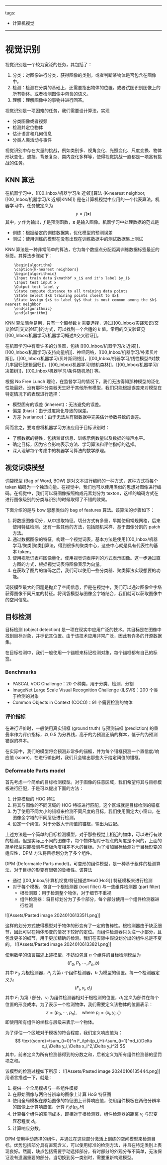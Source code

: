 
---
tags:
  - 计算机视觉
---

# 视觉识别

视觉识别是一个较为宽泛的任务，其包括了：
1. 分类：对图像进行分类，获得图像的类别，或者判断某物体是否包含在图像中。
2. 检测：检测在分类的基础上，还需要指出物体的位置。或者试图识别图像上的所有物体。或者检测图像中包含的语义。
3. 理解：理解图像中的事物并进行回答。

视觉识别是一项困难的任务，我们需要设计算法，实现
- 分类图像或者视频
- 检测并定位物体
- 估计语言和几何信息
- 分类人类活动与事件

视觉识别中存在大量的挑战，例如类别多、视角变化、光照变化、尺度变换、物体形状变化、遮挡、背景复杂、类内变化多样等，使得视觉挑战一直都是一项富有挑战的任务。

## KNN 算法

在机器学习中，[[00_Inbox/机器学习/k 近邻]]算法 (K-nearest neighbor, [[00_Inbox/机器学习/k 近邻|KNN]]) 是在计算机视觉中应用的一个代表算法。机器学习中，任务被定义为
$$
y=f(\mathbf x)
$$
其中，$y$ 作为输出，$f$ 是预测函数，$\mathbf x$ 是输入图像。机器学习中处理数据的范式是
- 训练：根据给定的训练数据集，优化模型的预测误差
- 测试：使用训练的模型在没有出现在训练数据中的测试数据集上测试

KNN 算法是一种非常简单的算法，它为每个数据点分配距离训练数据标签最近的标签。其算法步骤如下：
```pseudo
	\begin{algorithm}
	\caption{k-nearest neighbors}
	\begin{algorithmic}
	\Input train data $\mathbf x_i$ and it's label $y_i$
	\Input test input x
	\Output test label y
	\State compute distance to all training data points
	\State Select $k$ training points cloest to $x$
	\State Assign $x$ to label $y$ that is most common among the $k$ nearest neighbor
	\end{algorithmic}
	\end{algorithm}
```
KNN 算法简单易用，只有一个超参数 $k$ 需要选择，通过[[00_Inbox/实践知识/交叉验证|交叉验证]]的方式，可以找到一个合适的 $k$ 值。常用的交叉验证见 [[00_Inbox/机器学习/机器学习概述#交叉验证]]。

在机器学习中有着许多的分类器，包括 [[00_Inbox/机器学习/k 近邻]]，[[00_Inbox/机器学习/支持向量机]]、神经网络，[[00_Inbox/机器学习/朴素贝叶斯]]，[[00_Inbox/机器学习/贝叶斯网络]]，[[00_Inbox/机器学习/线性模型#对数几率回归|逻辑回归]]，[[00_Inbox/机器学习/随机森林]]，[[00_Inbox/机器学习/决策树]]，[[00_Inbox/机器学习/条件随机场]] 等。

根据 No Free Lunch 理论，在监督学习的情况下，我们无法得知那种模型的泛化性能最好。没有那种分类器天生好于其他所有模型，我们只能根据误差来对模型在特定情况下的表现进行选择：
- 模型固有的误差 (inherent)：无法避免的误差。
- 偏差 (bias)：由于过度简化导致的误差。
- 方差 (variance)：由于无法从有限数据中完美估计参数导致的误差。

简而言之，要考虑将机器学习方法应用于目标识别时：
- 了解数据的特性，包括监督信息、训练示例数量以及数据的噪声水平。
- 确定目标，因为它会影响表示方法、学习算法和评估指标的选择。
- 深入理解每个考虑中的机器学习算法的数学原理。

## 视觉词袋模型

词袋模型 (Bag of Word, BOW) 是对文本进行编码的一种方式，这种方式将每个 token 编码为一个独热向量。在视觉中，我们也可以使用类似的思想对图像进行编码。在视觉中，我们可以将图像按照构成元素划分为 texton，这样的编码方式在进行图像级别的分类与识别的时候取得了不错的效果。

下面介绍的是与 bow 思想类似的 bag of features 算法。该算法的步骤如下：
1. 将数据图像切分，从中提取特征。切分方式有多重，早期使用常规网格，后来使用特征检测，还有一些其他的方法，包括随机采样、基于图像分割的 patch 方法。
2. 通过数据图像的特征，构建一个视觉词表。基本方法是使用[[00_Inbox/机器学习/聚类|聚类]]算法，得到很多的聚类中心，这些中心就是具有代表性的基本 token。
3. 使用视觉词表将图像量化，使用视觉词表序列的方式表示图像。这一步通过直方图的方式，根据视觉词表将图像表示为向量。
4. 在获取了图片的编码之后，我们可以使用一些分类器、聚类算法实现想要的功能。

词袋模型最大的问题是抛弃了空间信息，但是在视觉中，我们可以通过图像金字塔获得图像不同尺度的特征。将词袋模型与图像金字塔结合，我们就可以获取图像中的空间信息。

## 目标检测

目标检测 (object detection) 是一项在现实中应用广泛的技术。其目标是在图像中找到目标对象，并标记其位置。由于该技术应用非常广泛，因此有许多的开源数据集。

在目标检测中，我们一般使用一个锚框来标记检测对象，每个锚框都有自己的标签。

### Benchmarks

- PASCAL VOC Challenge：20 个种类，用于分类、检测、分割
- ImageNet Large Scale Visual Recognition Challenge (ILSVR)：200 个类于检测的对象
- Common Objects in Context (COCO)：91 个需要检测的物体

### 评价指标

在进行评价时，一般使用真实锚框 (ground truth) 与预测锚框 (prediction) 的重叠率作为评价指标，以 0.5 为分界线，高于的为预测正确的样本，低于的为预测错误的样本。

在实际中，我们的模型将会预测非常多的锚框，并为每个锚框预测一个置信度/响应值 (score)，在进行输出时，我们只会输出那些大于给定阈值的锚框。

### Deformable Parts model

首先考虑一个简单的目标检测模型。对于图像的任意区域，我们希望将其与目标模板进行匹配，于是可以提出下面的方法：
1. 计算模板的 HOG 特征
2. 将其与图像的不同区域的 HOG 特征进行匹配，这个区域就是目标检测的锚框
3. 为了使用不同大小的锚框来检测不同尺度的目标，我们使用固定大小窗口，在图像金字塔的不同层级进行检测。
4. 设定一个阈值，对于分数大于阈值的锚框，输出为匹配。

上述方法是一个简单的目标检测模型，对于那些视觉上相近的物体，可以进行有效的检测。但是实际上不同的图像中，每个物体相对于视点的角度是不同的，上面的简单模型只能检测与模板角度相差不大的目标。为了增加目标检测对于目标形变的适应性，DPM 方法将目标划分为了多个组件。

DPM (Deformable Parts model)，可变形的组件模型，是一种基于组件的检测算法，对于目标的形变有很强的鲁棒性。该算法
- 通过 [[00_Inbox/计算机视觉/特征描述#HoG|HoG]] 特征模板来进行检测
- 对于每个模板，包含一个根检测器 (root filter) 与一些组件检测器 (part filter)
	- 根检测器：用于检测整个物体，对于细节不重视
	- 组件检测器：将目标划分为了多个部分，每个部分使用一个组件检测器进行检测

![[Assets/Pasted image 20240106133511.png]]

这样的划分方式使得模型对于物体的形变有了一定的鲁棒性。根检测器由于缺乏细节，因此可以在物体形变的情况下较好的定位。而组件检测器只关注一小部分，且包含更多的细节，用于更加精确的检测。我们在实际中假设划分出的组件总是不变的。
![[Assets/Pasted image 20240106133821.png]]

使用数学的语言描述上述模型，不妨设包含 $n$ 个组件的目标检测模型为
$$
(F_0,P_1,\cdots,P_n,b)
$$
其中 $F_0$ 为根检测器，$P_i$ 为第 $i$ 个组件检测器，$b$ 为模型的偏置。每一个检测器定义为
$$
(F_i,v_i,d_i)
$$
其中 $F_i$ 为第 $i$ 部分，$v_i$ 为组件检测器相对于根检测的位置，$d_i$ 定义为部件在每个位置的形变成本。为了表示一个检测物体，我们需要定义该物体的位置表示：
$$
z=(p_0,\cdots,p_n),\quad\text{where}\ p_i=(x_i,y_i,l_i)
$$
即使用所有组件的坐标与层级来表示一个物体。

为了评估一个区域对于模板的符合程度，我们定义响应值为：
$$
\text{score}=\sum_{i=0}^n F_i\phi(p_i,H)-\sum_{i=1}^nd_i(\Delta x_i,\Delta y_i,\Delta x_i^2,\Delta y_i^2)
$$
其中，前者定义为所有检测器得到的分数之和，后者定义为所有组件检测器的惩罚项之和。

该模型的检测过程如下所示：
![[Assets/Pasted image 20240106135444.png]]
用语言描述一下，就是：
1. 提供一个全局模板与一些组件模板
2. 在原始图像与两倍分辨率的图像上计算 HoG 特征图
3. 使用全局模板在原始图像的特征图上计算响应值，使用组件模板在两倍分辨率的图像上计算响应值，计算 $F_i\phi(p_i,H)$
4. 计算每个组件的空间成本，即相对于根检测器，组件检测器的距离 $v_i$ 与形变容忍程度 $d_i$。
5. 计算响应分数。

DPM 使用手动选择的组件，并通过在这些部分激活上训练的空间模型来检测目标。优势包括部分具有直观含义，可以使用标准的检测方法，并且在特定类别上表现良好。然而，缺点包括需要手动选择部分，有时部分的外观分布不简单，无法保证没有遗漏重要的部分。当切换到另一类别时，需要重新构建模型。
